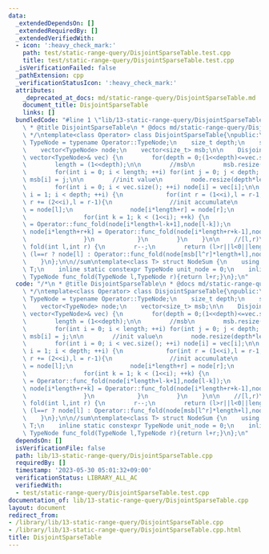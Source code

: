 ```yaml
---
data:
  _extendedDependsOn: []
  _extendedRequiredBy: []
  _extendedVerifiedWith:
  - icon: ':heavy_check_mark:'
    path: test/static-range-query/DisjointSparseTable.test.cpp
    title: test/static-range-query/DisjointSparseTable.test.cpp
  _isVerificationFailed: false
  _pathExtension: cpp
  _verificationStatusIcon: ':heavy_check_mark:'
  attributes:
    _deprecated_at_docs: md/static-range-query/DisjointSparseTable.md
    document_title: DisjointSparseTable
    links: []
  bundledCode: "#line 1 \"lib/13-static-range-query/DisjointSparseTable.cpp\"\n/*\n\
    \ * @title DisjointSparseTable\n * @docs md/static-range-query/DisjointSparseTable.md\n\
    \ */\ntemplate<class Operator> class DisjointSparseTable{\npublic:\n    using\
    \ TypeNode = typename Operator::TypeNode;\n    size_t depth;\n    size_t length;\n\
    \    vector<TypeNode> node;\n    vector<size_t> msb;\n\n    DisjointSparseTable(const\
    \ vector<TypeNode>& vec) {\n        for(depth = 0;(1<<depth)<=vec.size();++depth);\n\
    \        length = (1<<depth);\n\n        //msb\n        msb.resize(length,0);\n\
    \        for(int i = 0; i < length; ++i) for(int j = 0; j < depth; ++j) if(i>>j)\
    \ msb[i] = j;\n\n        //init value\n        node.resize(depth*length,Operator::unit_node);\n\
    \        for(int i = 0; i < vec.size(); ++i) node[i] = vec[i];\n\n        for(int\
    \ i = 1; i < depth; ++i) {\n            for(int r = (1<<i),l = r-1; r < length;\
    \ r += (2<<i),l = r-1){\n                //init accumulate\n                node[i*length+l]\
    \ = node[l];\n                node[i*length+r] = node[r];\n                //accumulate\n\
    \                for(int k = 1; k < (1<<i); ++k) {\n                    node[i*length+l-k]\
    \ = Operator::func_fold(node[i*length+l-k+1],node[l-k]);\n                   \
    \ node[i*length+r+k] = Operator::func_fold(node[i*length+r+k-1],node[r+k]);\n\
    \                }\n            }\n        }\n    }\n\n    //[l,r)\n    TypeNode\
    \ fold(int l,int r) {\n        r--;\n        return (l>r||l<0||length<=r) ? Operator::unit_node:\
    \ (l==r ? node[l] : Operator::func_fold(node[msb[l^r]*length+l],node[msb[l^r]*length+r]));\n\
    \    }\n};\n\n//sum\ntemplate<class T> struct NodeSum {\n    using TypeNode =\
    \ T;\n    inline static constexpr TypeNode unit_node = 0;\n    inline static constexpr\
    \ TypeNode func_fold(TypeNode l,TypeNode r){return l+r;}\n};\n"
  code: "/*\n * @title DisjointSparseTable\n * @docs md/static-range-query/DisjointSparseTable.md\n\
    \ */\ntemplate<class Operator> class DisjointSparseTable{\npublic:\n    using\
    \ TypeNode = typename Operator::TypeNode;\n    size_t depth;\n    size_t length;\n\
    \    vector<TypeNode> node;\n    vector<size_t> msb;\n\n    DisjointSparseTable(const\
    \ vector<TypeNode>& vec) {\n        for(depth = 0;(1<<depth)<=vec.size();++depth);\n\
    \        length = (1<<depth);\n\n        //msb\n        msb.resize(length,0);\n\
    \        for(int i = 0; i < length; ++i) for(int j = 0; j < depth; ++j) if(i>>j)\
    \ msb[i] = j;\n\n        //init value\n        node.resize(depth*length,Operator::unit_node);\n\
    \        for(int i = 0; i < vec.size(); ++i) node[i] = vec[i];\n\n        for(int\
    \ i = 1; i < depth; ++i) {\n            for(int r = (1<<i),l = r-1; r < length;\
    \ r += (2<<i),l = r-1){\n                //init accumulate\n                node[i*length+l]\
    \ = node[l];\n                node[i*length+r] = node[r];\n                //accumulate\n\
    \                for(int k = 1; k < (1<<i); ++k) {\n                    node[i*length+l-k]\
    \ = Operator::func_fold(node[i*length+l-k+1],node[l-k]);\n                   \
    \ node[i*length+r+k] = Operator::func_fold(node[i*length+r+k-1],node[r+k]);\n\
    \                }\n            }\n        }\n    }\n\n    //[l,r)\n    TypeNode\
    \ fold(int l,int r) {\n        r--;\n        return (l>r||l<0||length<=r) ? Operator::unit_node:\
    \ (l==r ? node[l] : Operator::func_fold(node[msb[l^r]*length+l],node[msb[l^r]*length+r]));\n\
    \    }\n};\n\n//sum\ntemplate<class T> struct NodeSum {\n    using TypeNode =\
    \ T;\n    inline static constexpr TypeNode unit_node = 0;\n    inline static constexpr\
    \ TypeNode func_fold(TypeNode l,TypeNode r){return l+r;}\n};\n"
  dependsOn: []
  isVerificationFile: false
  path: lib/13-static-range-query/DisjointSparseTable.cpp
  requiredBy: []
  timestamp: '2023-05-30 05:01:32+09:00'
  verificationStatus: LIBRARY_ALL_AC
  verifiedWith:
  - test/static-range-query/DisjointSparseTable.test.cpp
documentation_of: lib/13-static-range-query/DisjointSparseTable.cpp
layout: document
redirect_from:
- /library/lib/13-static-range-query/DisjointSparseTable.cpp
- /library/lib/13-static-range-query/DisjointSparseTable.cpp.html
title: DisjointSparseTable
---
```

